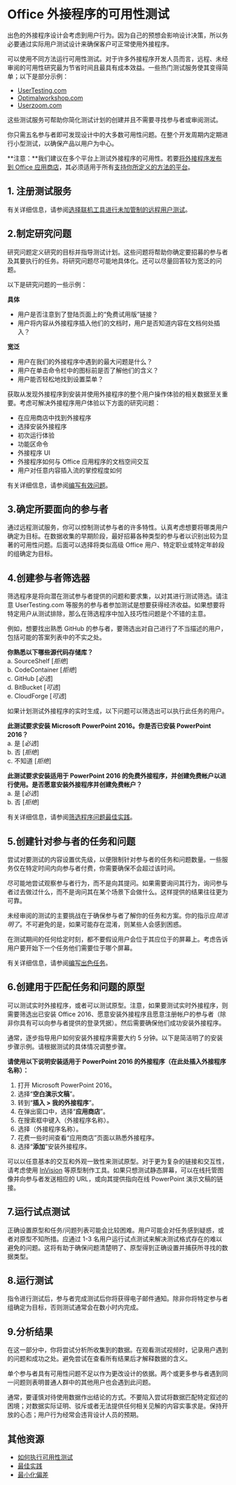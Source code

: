 # <a name="usability-testing-for-office-add-ins"></a>Office 外接程序的可用性测试

出色的外接程序设计会考虑到用户行为。因为自己的预想会影响设计决策，所以务必要通过实际用户测试设计来确保客户可正常使用外接程序。 

可以使用不同方法运行可用性测试。对于许多外接程序开发人员而言，远程、未经审阅的可用性研究最为节省时间且最具有成本效益。一些热门测试服务使其变得简单；以下是部分示例： 

 - [UserTesting.com](https://www.UserTesting.com)
 - [Optimalworkshop.com](https://www.Optimalworkshop.com)
 - [Userzoom.com](https://www.Userzoom.com)

这些测试服务可帮助你简化测试计划的创建并且不需要寻找参与者或审阅测试。 

你只需五名参与者即可发现设计中的大多数可用性问题。在整个开发周期内定期进行小型测试，以确保产品以用户为中心。

> 
  **注意：**我们建议在多个平台上测试外接程序的可用性。若要[将外接程序发布到 Office 应用商店](https://msdn.microsoft.com/zh-cn/library/office/jj220037.aspx)，其必须适用于所有[支持你所定义的方法的平台](https://dev.office.com/add-in-availability)。

## <a name="1----sign-up-for-a-testing-service"></a>1.  注册测试服务

有关详细信息，请参阅[选择联机工具进行未加管制的远程用户测试](https://www.nngroup.com/articles/unmoderated-user-testing-tools/)。

## <a name="2-develop-your-research-questions"></a>2.制定研究问题
 
研究问题定义研究的目标并指导测试计划。这些问题将帮助你确定要招募的参与者及其要执行的任务。将研究问题尽可能地具体化。还可以尽量回答较为宽泛的问题。
 
以下是研究问题的一些示例：
  
 **具体**  

 - 用户是否注意到了登陆页面上的“免费试用版”链接？
 - 用户将内容从外接程序插入他们的文档时，用户是否知道内容在文档何处插入？

**宽泛**  

 - 用户在我们的外接程序中遇到的最大问题是什么？
 - 用户在单击命令栏中的图标前是否了解他们的含义？
 - 用户能否轻松地找到设置菜单？

获取从发现外接程序到安装并使用外接程序的整个用户操作体验的相关数据至关重要。考虑可解决外接程序用户体验以下方面的研究问题：
 
 - 在应用商店中找到外接程序
 - 选择安装外接程序
 - 初次运行体验
 - 功能区命令
 - 外接程序 UI
 - 外接程序如何与 Office 应用程序的文档空间交互
 - 用户对任意内容插入流的掌控程度如何

有关详细信息，请参阅[编写有效问题](http://help.usertesting.com/customer/en/portal/articles/2077663-writing-effective-questions)。
 
## <a name="3-identify-participants-to-target"></a>3.确定所要面向的参与者
 
通过远程测试服务，你可以控制测试参与者的许多特性。认真考虑想要将哪类用户确定为目标。在数据收集的早期阶段，最好招募各种类型的参与者以识别出较为显著的可用性问题。后面可以选择将类似高级 Office 用户、特定职业或特定年龄段的组确定为目标。
 
## <a name="4-create-the-participant-screener"></a>4.创建参与者筛选器
 
筛选程序是将向潜在测试参与者提供的问题和要求集，以对其进行测试筛选。请注意 UserTesting.com 等服务的参与者参加测试是想要获得经济收益。如果想要将特定用户从测试排除，那么在筛选程序中加入技巧性问题是个不错的主意。 
 
例如，想要找出熟悉 GitHub 的参与者，要筛选出对自己进行了不当描述的用户，包括可能的答案列表中的不实之处。

**你熟悉以下哪些源代码存储库？**  
 a.  SourceShelf  [*拒绝*]  
 b.  CodeContainer  [*拒绝*]  
 c.  GitHub  [*必选*]  
 d.  BitBucket  [*可选*]  
 e.  CloudForge  [*可选*]  


如果计划测试外接程序的实时生成，以下问题可以筛选出可以执行此任务的用户。 

   **此测试要求安装 Microsoft PowerPoint 2016。你是否已安装 PowerPoint 2016？**  
   a.  是 [*必选*]  
   b.  否 [*拒绝*]  
   c.  不知道 [*拒绝*]  

   **此测试要求安装适用于 PowerPoint 2016 的免费外接程序，并创建免费帐户以进行使用。是否愿意安装外接程序并创建免费帐户？**  
    a.  是 [*必选*]  
    b.  否 [*拒绝*]  

有关详细信息，请参阅[筛选程序问题最佳实践](http://help.usertesting.com/customer/en/portal/articles/2077835-screener-question-best-practices)。
 
## <a name="5-create-tasks-and-questions-for-participants"></a>5.创建针对参与者的任务和问题
 
尝试对要测试的内容设置优先级，以便限制针对参与者的任务和问题数量。一些服务仅在特定时间内向参与者付费，你需要确保不会超过该时间。

尽可能地尝试观察参与者行为，而不是向其提问。如果需要询问其行为，询问参与者过去做过什么，而不是询问其在某个场景下会做什么。这样提供的结果往往更为可靠。
 
未经审阅的测试的主要挑战在于确保参与者了解你的任务和方案。你的指示应*简洁明了*。不可避免的是，如果可能存在混淆，则某些人会感到困惑。 

在测试期间的任何给定时刻，都不要假设用户会位于其应位于的屏幕上。考虑告诉用户要开始下一个任务他们需要位于哪个屏幕。 

有关详细信息，请参阅[编写出色任务](http://help.usertesting.com/customer/en/portal/articles/2077824-writing-great-tasks)。

## <a name="6-create-a-prototype-to-match-the-tasks-and-questions"></a>6.创建用于匹配任务和问题的原型
 
可以测试实时外接程序，或者可以测试原型。注意，如果要测试实时外接程序，则需要筛选出已安装 Office 2016、愿意安装外接程序且愿意注册帐户的参与者（除非你具有可以向参与者提供的登录凭据）。然后需要确保他们成功安装外接程序。 

通常，逐步指导用户如何安装外接程序需要大约 5 分钟。以下是简洁明了的安装步骤示例。请根据测试的具体情况调整步骤。

**请使用以下说明安装适用于 PowerPoint 2016 的外接程序（在此处插入外接程序名称）：** 

1. 打开 Microsoft PowerPoint 2016。
2. 选择“**空白演示文稿**”。
3. 转到“**插入 > 我的外接程序**”。
5. 在弹出窗口中，选择“**应用商店**”。
6. 在搜索框中键入（外接程序名称）。
7. 选择（外接程序名称）。
8. 花费一些时间查看“应用商店”页面以熟悉外接程序。
9. 选择“**添加**”安装外接程序。

可以以任意基本的交互和外观一致性来测试原型。对于更为复杂的链接和交互性，请考虑使用 [InVision](https://www.invisionapp.com) 等原型制作工具。如果只想测试静态屏幕，可以在线托管图像并向参与者发送相应的 URL，或向其提供指向在线 PowerPoint 演示文稿的链接。 

## <a name="7-run-a-pilot-test"></a>7.运行试点测试

正确设置原型和任务/问题列表可能会比较困难。用户可能会对任务感到疑惑，或者对原型不知所措。应通过 1-3 名用户运行试点测试来解决测试格式存在的难以避免的问题。这将有助于确保问题清楚明了、原型得到正确设置并捕获所寻找的数据类型。

## <a name="8-run-the-test"></a>8.运行测试

指令进行测试后，参与者完成测试后你将获得电子邮件通知。除非你将特定参与者组确定为目标，否则测试通常会在数小时内完成。

## <a name="9-analyze-results"></a>9.分析结果

在这一部分中，你将尝试分析所收集到的数据。在观看测试视频时，记录用户遇到的问题和成功之处。避免尝试在查看所有结果后才解释数据的含义。 

单个参与者具有可用性问题不足以作为更改设计的依据。两个或更多参与者遇到同一问题则表明普通人群中的其他用户也会遇到此问题。

通常，要谨慎对待使用数据作出结论的方式。不要陷入尝试将数据匹配特定叙述的困境；对数据实际证明、驳斥或者无法提供任何相关见解的内容实事求是。保持开放的心态；用户行为经常会违背设计人员的预期。
 

## <a name="additional-resources"></a>其他资源
 
 - [如何执行可用性测试](http://whatpixel.com/howto-conduct-usability-testing/)  
 - [最佳实践](http://help.usertesting.com/customer/en/portal/articles/1680726-best-practices)  
 - [最小化偏差](http://downloads.usertesting.com/white_papers/TipSheet_MinimizingBias.pdf)  
